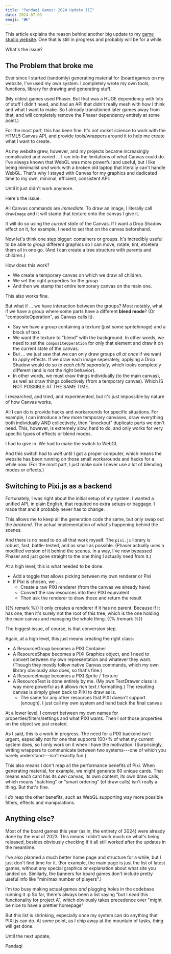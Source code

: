 ```yaml
---
title: "Pandaqi Games: 2024 Update III"
date: 2024-07-03
emoji: "🎮"
---
```


This article explains the reason behind another big update to my [game studio website](https://pandaqi.com). One that is still in progress and probably will be for a while.

What's the issue?

## The Problem that broke me

Ever since I started (randomly) generating material for (board)games on my website, I've used my own system. I completely wrote my own tools, functions, library for drawing and generating stuff.

(My oldest games used Phaser. But that was a HUGE dependency with lots of stuff I didn't need, and had an API that didn't really mesh with how I think and what I want to make. So I already transitioned later games away from that, and will completely remove the Phaser dependency entirely at some point.)

For the most part, this has been fine. It's not rocket science to work with the HTML5 Canvas API, and provide tools/wrappers around it to help me create what I want to create.

As my website grew, however, and my projects became increasingly complicated and varied ... I ran into the limitations of what Canvas could do. I've always known that WebGL was more powerful and useful, but I like being minimalist _and_ work with a broken old laptop that literally can't handle WebGL. That's why I stayed with Canvas for my graphics and dedicated time to my own, minimal, efficient, consistent API.

Until it just didn't work anymore.

Here's the issue.

All Canvas commands are _immediate_. To draw an image, I literally call `drawImage` and it will stamp that texture onto the canvas I give it. 

It will do so using the _current state_ of the Canvas. If I want a Drop Shadow effect on it, for example, I need to set that on the canvas beforehand.

Now let's think one step bigger: containers or groups. It's incredibly useful to be able to _group_ different graphics so I can move, rotate, tint, etcetera them all in one go. (And I can create a tree structure with parents and children.)

How does this work?
* We create a temporary canvas on which we draw all children.
* We set the right properties for the _group_
* And then we stamp that entire temporary canvas on the main one.

This also works fine.

But what if ... we have interaction between the groups? Most notably, what if we have a group where some parts have a different **blend mode**? (Or "compositeOperation", as Canvas calls it).

* Say we have a group containing a texture (just some sprite/image) and a block of text. 
* We want the texture to "blend" with the background. In other words, we need to set the `compositeOperation` for only that element and draw it on the current state of the canvas.
* But ... we just saw that we can only draw groups _all at once_ if we want to apply effects. If we draw each image seperately, applying a Drop Shadow would do so _to each child separately_, which looks completely different (and is not the right behavior).
* In other words, we must draw things individually (to the main canvas), as well as draw things collectively (from a temporary canvas). Which IS NOT POSSIBLE AT THE SAME TIME.

I researched, and tried, and experimented, but it's just impossible by nature of how Canvas works. 

All I can do is provide hacks and workarounds for specific situations. For example, I can introduce a few more temporary canvases, draw everything both individually AND collectively, then "knockout" duplicate parts we don't need. This, however, is extremely slow, hard to do, and only works for very specific types of effects or blend modes.

I had to give in. We had to make the switch to WebGL.

And this switch had to _wait_ until I got a proper computer, which means the website has been running on those small workarounds and hacks for a while now. (For the most part, I just make sure I never use a lot of blending modes or effects.)

## Switching to Pixi.js as a backend

Fortunately, I was right about the initial setup of my system. I wanted a unified API, in plain English, that required no extra setups or baggage. I made that and it probably never has to change.

This allows me to keep all the generation code the same, but only swap out the _backend_. The actual implementation of what's happening behind the scenes.

And there is no need to do all that work myself. The `pixi.js` library is robust, fast, battle-tested, and as small as possible. (Phaser actually uses a modified version of it behind the scenes. In a way, I've now bypassed Phaser and just gone straight to the one thing I actually need from it.)

At a high level, this is what needed to be done.

* Add a toggle that allows picking between my own renderer or Pixi
* If Pixi is chosen, we ...
  * Create a raw PIXI renderer (from the canvas we already have)
  * Convert the raw resources into their PIXI equivalent
  * Then ask the renderer to draw those and return the result

{{% remark %}}
It only creates a renderer if it has no parent. Because if it has one, then it's surely not the root of this tree, which is the one holding the main canvas and managing the whole thing.
{{% /remark %}}

The biggest issue, of course, is that conversion step.

Again, at a high level, this just means creating the right class:
* A ResourceGroup becomes a PIXI Container
* A ResourceShape becomes a PIXI Graphics object, and I need to convert between my own representation and whatever they want. (Though they mostly follow native Canvas commands, which my own library obviously also does, so that's fine.)
* A ResourceImage becomes a PIXI Sprite / Texture
* A ResourceText is done entirely by me. (My own TextDrawer class is way more powerful as it allows rich text / formatting.) The resulting canvas is simply given back to PIXI to draw as is.
  * The same for any other resources that PIXI doesn't support (enough). I just call my own system and hand back the final canvas

At a lower level, I convert between my own names for properties/filters/settings and what PIXI wants. Then I _set_ those properties on the object we just created.

As I said, this is a work in progress. The need for a PIXI backend isn't urgent, especially not for one that supports 100+% of what my current system does, so I only work on it when I have the motivation. (Surprisingly, writing wrappers to communicate between two systems---one of which you barely understand---isn't exactly fun.)

This also means I don't reap all the performance benefits of Pixi. When generating material, for example, we might generate 60 unique cards. That means each card has its _own_ canvas, its own content, its own draw calls, which means "batching" or "smart ordering" (of draw calls) isn't really a thing. But that's fine.

I _do_ reap the other benefits, such as WebGL supporting way more possible filters, effects and manipulations. 

## Anything else?

Most of the board games this year (as in, the entirety of 2024) were already done by the end of 2023. This means I didn't work much on what's being released, besides obviously checking if it all still worked after the updates in the meantime.

I've also planned a much better home page and structure for a while, but I just don't find time for it. (For example, the main page is just the list of latest games, without any special graphics or explanation about what site you landed on. Similarly, the banners for board games don't include pretty useful info like "min/max number of players".)

I'm too busy making actual games _and_ plugging holes in the codebase running it :p So far, there's always been a list saying "but I _need_ this functionality for project A", which obviously takes precedence over "might be nice to have a prettier homepage"

But this list is shrinking, especially once my system can do anything that PIXI.js can do. At some point, as I chip away at the mountain of tasks, thing will get done.

Until the next update,

Pandaqi